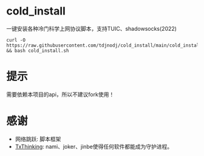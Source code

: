 # cold_install

一键安装各种冷门科学上网协议脚本，支持TUIC、shadowsocks(2022)

```shell
curl -O https://raw.githubusercontent.com/tdjnodj/cold_install/main/cold_install.sh && bash cold_install.sh
```

# 提示
需要依赖本项目的api，所以不建议fork使用！

# 感谢

- 网络跳跃: 脚本框架
- [TxThinking](https://github.com/txthinking): nami、joker、jinbe使得任何软件都能成为守护进程。
